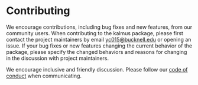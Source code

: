 # Contributing
We encourage contributions, including bug fixes and new features, from our community users. When contributing to the kalmus package, please first contact the project maintainers by email <yc015@bucknell.edu> or opening an issue. If your bug fixes or new features changing the current behavior of the package, please specify the changed behaviors and reasons for changing in the discussion with project maintainers. 

We encourage inclusive and friendly discussion. Please follow our [code of conduct](CODE_OF_CONDUCT.md) when communicating. 
